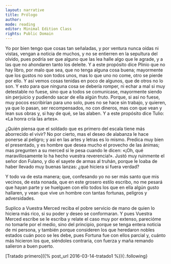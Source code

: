 ```yaml
---
layout: narrative
title: Prólogo
author:
mode: reading
editor: Minimal Edition Class
rights: Public Domain
---
```


   
 Yo por bien tengo que cosas tan señaladas, y por ventura nunca oídas ni vistas, vengan a noticia de muchos, y no se entierren en la sepultura del olvido, pues podría ser que alguno que las lea halle algo que le agrade, y a las que no ahondaren tanto los deleite. Y a este propósito dice Plinio que no hay libro, por malo que sea, que no tenga alguna cosa buena; mayormente que los gustos no son todos unos, mas lo que uno no come, otro se pierde por ello. Y así vemos cosas tenidas en poco de algunos, que de otros no lo son. Y esto para que ninguna cosa se debería romper, ni echar a mal si muy detestable no fuese, sino que a todos se comunicase, mayormente siendo sin perjuicio y pudiendo sacar de ella algún fruto. Porque, si así no fuese, muy pocos escribirían para uno solo, pues no se hace sin trabajo, y quieren, ya que lo pasan, ser recompensados, no con dineros, mas con que vean y lean sus obras y, si hay de qué, se las alaben. Y a este propósito dice Tulio: «La honra cría las artes».
 
 ¿Quién piensa que el soldado que es primero del escala tiene más aborrecido el vivir? No por cierto, mas el deseo de alabanza le hace ponerse al peligro; y así en las artes y letras es lo mismo. Predica muy bien el presentado, y es hombre que desea mucho el provecho de las ánimas; mas pregunten a su merced si le pesa cuando le dicen: «¡Oh, qué maravillosamente lo ha hecho vuestra reverencia!». Justó muy ruinmente el señor don Fulano, y dio el sayete de armas al truhán, porque le loaba de haber llevado muy buenas lanzas: ¿qué hiciera si fuera verdad? 
   
 Y todo va de esta manera; que, confesando yo no ser más santo que mis vecinos, de esta nonada, que en este grosero estilo escribo, no me pesará que hayan parte y se huelguen con ello todos los que en ella algún gusto hallaren, y vean que vive un hombre con tantas fortunas, peligros y adversidades.
 
Suplico a Vuestra Merced reciba el pobre servicio de mano de quien lo hiciera más rico, si su poder y deseo se conformaran. Y pues Vuestra Merced escribe se le escriba y relate el caso muy por extenso, parecióme no tomarle por el medio, sino del principio, porque se tenga entera noticia de mi persona, y también porque consideren los que heredaron nobles estados cuán poco se les debe, pues Fortuna fue con ellos parcial y, cuánto más hicieron los que, siéndoles contraria, con fuerza y maña remando salieron a buen puerto.
  

<div class="inline-nav" markdown="1">
[Tratado primero]({% post_url 2016-03-14-tratado1 %}){:.following}

</div>